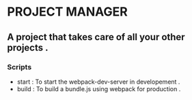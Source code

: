 # PROJECT MANAGER

## A project that takes care of all your other projects . 

### Scripts

- start : To start the webpack-dev-server in developement .
- build : To build a bundle.js using webpack for production .
